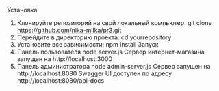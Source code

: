 Установка
1. Клонируйте репозиторий на свой локальный компьютер:
   git clone  https://github.com/nika-milka/pr3.git
2. Перейдите в директорию проекта:
   cd yourrepository
3. Установите все зависимости:
   npm install
Запуск
1. Панель пользователя
   node server.js
   Сервер интернет-магазина запущен на http://localhost:3000
2. Панель администратора
   node admin-server.js
   Сервер запущен на http://localhost:8080
   Swagger UI доступен по адресу http://localhost:8080/api-docs
